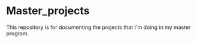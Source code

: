 # Master_projects
This repository is for documenting the projects that I'm doing in my master program. 
